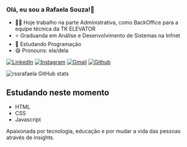 ### Olá, eu sou a Rafaela Souza!👋

- 👩‍💻 Hoje trabalho na parte Administrativa, como BackOffice para a equipe técnica da TK ELEVATOR
- ⭐ Graduanda em Análise e Desenvolvimento de Sistemas na Infnet
- 🌱 Estudando Programação  
- 😄 Pronouns: ela/dela 

[![LinkedIn](https://img.shields.io/badge/LinkedIn-0077B5?style=for-the-badge&logo=linkedin&logoColor=white)](https://www.linkedin.com/in/rafaela-souza-da-silva-78438822b/)
[![Instagram](https://img.shields.io/badge/Instagram-E4405F?style=for-the-badge&logo=instagram&logoColor=white)](https://www.instagram.com/rssrafaela/)
[![Gmail](https://img.shields.io/badge/Gmail-D14836?style=for-the-badge&logo=gmail&logoColor=white)](mailto:souzarafaas@gmail.com)
[![Github](https://img.shields.io/badge/GitHub-100000?style=for-the-badge&logo=github&logoColor=white)](https://github.com/rssrafaela)

![rssrafaela GitHub stats](https://github-readme-stats.vercel.app/api?username=rssrafaela&show_icons=true&theme=radical)

## Estudando neste momento

- HTML
- CSS
- Javascript




Apaixonada por tecnologia, educação e por mudar a vida das pessoas através de insights.
